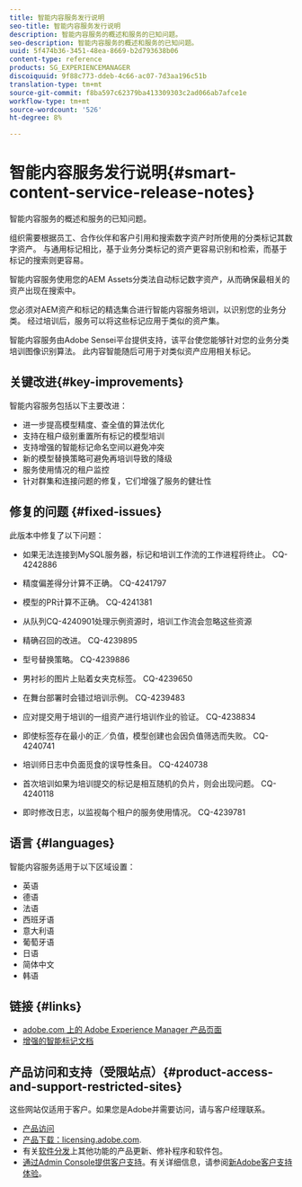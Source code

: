 ```yaml
---
title: 智能内容服务发行说明
seo-title: 智能内容服务发行说明
description: 智能内容服务的概述和服务的已知问题。
seo-description: 智能内容服务的概述和服务的已知问题。
uuid: 5f474b36-3451-48ea-8669-b2d793638b06
content-type: reference
products: SG_EXPERIENCEMANAGER
discoiquuid: 9f88c773-ddeb-4c66-ac07-7d3aa196c51b
translation-type: tm+mt
source-git-commit: f8ba597c62379ba413309303c2ad066ab7afce1e
workflow-type: tm+mt
source-wordcount: '526'
ht-degree: 8%

---
```



# 智能内容服务发行说明{#smart-content-service-release-notes}

智能内容服务的概述和服务的已知问题。

组织需要根据员工、合作伙伴和客户引用和搜索数字资产时所使用的分类标记其数字资产。 与通用标记相比，基于业务分类标记的资产更容易识别和检索，而基于标记的搜索则更容易。

智能内容服务使用您的AEM Assets分类法自动标记数字资产，从而确保最相关的资产出现在搜索中。

您必须对AEM资产和标记的精选集合进行智能内容服务培训，以识别您的业务分类。 经过培训后，服务可以将这些标记应用于类似的资产集。

智能内容服务由Adobe Sensei平台提供支持，该平台使您能够针对您的业务分类培训图像识别算法。 此内容智能随后可用于对类似资产应用相关标记。

## 关键改进{#key-improvements}

智能内容服务包括以下主要改进：

* 进一步提高模型精度、查全值的算法优化
* 支持在租户级别重置所有标记的模型培训
* 支持增强的智能标记命名空间以避免冲突
* 新的模型替换策略可避免再培训导致的降级
* 服务使用情况的租户监控
* 针对群集和连接问题的修复，它们增强了服务的健壮性

## 修复的问题 {#fixed-issues}

此版本中修复了以下问题：

* 如果无法连接到MySQL服务器，标记和培训工作流的工作进程将终止。 CQ-4242886

* 精度偏差得分计算不正确。 CQ-4241797

* 模型的PR计算不正确。 CQ-4241381

* 从队列CQ-4240901处理示例资源时，培训工作流会忽略这些资源

* 精确召回的改进。 CQ-4239895

* 型号替换策略。 CQ-4239886

* 男衬衫的图片上贴着女夹克标签。 CQ-4239650

* 在舞台部署时会错过培训示例。 CQ-4239483

* 应对提交用于培训的一组资产进行培训作业的验证。 CQ-4238834

* 即使标签存在最小的正／负值，模型创建也会因负值筛选而失败。 CQ-4240741

* 培训师日志中负面觅食的误导性条目。 CQ-4240738

* 首次培训如果为培训提交的标记是相互随机的负片，则会出现问题。 CQ-4240118

* 即时修改日志，以监视每个租户的服务使用情况。 CQ-4239781

## 语言 {#languages}

智能内容服务适用于以下区域设置：

* 英语
* 德语
* 法语
* 西班牙语
* 意大利语
* 葡萄牙语
* 日语
* 简体中文
* 韩语

## 链接 {#links}

* [adobe.com 上的 Adobe Experience Manager 产品页面](https://www.adobe.com/marketing-cloud/experience-manager.html)
* [增强的智能标记文档](/help/assets/enhanced-smart-tags.md)

## 产品访问和支持（受限站点）{#product-access-and-support-restricted-sites}

这些网站仅适用于客户。如果您是Adobe并需要访问，请与客户经理联系。

* [产品访问](https://login.marketing.adobe.com)
* [产品下载：licensing.adobe.com](https://licensing.adobe.com/).
* 有关[软件分发](https://experience.adobe.com/#/downloads/content/software-distribution/en/aem.html)上其他功能的产品更新、修补程序和软件包。
* [通过Admin Console提供客户支持](https://adminconsole.adobe.com/)。有关详细信息，请参阅[新Adobe客户支持体验](https://docs.adobe.com/content/help/en/customer-one/using/home.html)。
